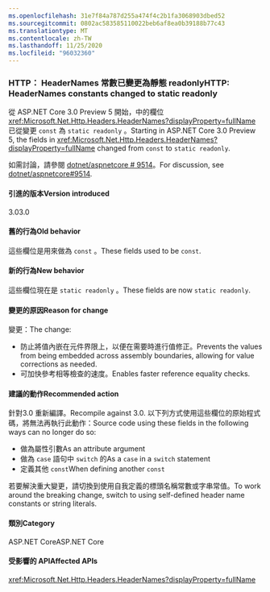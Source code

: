 ```yaml
---
ms.openlocfilehash: 31e7f84a787d255a474f4c2b1fa3068903dbed52
ms.sourcegitcommit: 0802ac583585110022beb6af8ea0b39188b77c43
ms.translationtype: MT
ms.contentlocale: zh-TW
ms.lasthandoff: 11/25/2020
ms.locfileid: "96032360"
---
```

### <a name="http-headernames-constants-changed-to-static-readonly"></a><span data-ttu-id="8782c-101">HTTP： HeaderNames 常數已變更為靜態 readonly</span><span class="sxs-lookup"><span data-stu-id="8782c-101">HTTP: HeaderNames constants changed to static readonly</span></span>

<span data-ttu-id="8782c-102">從 ASP.NET Core 3.0 Preview 5 開始，中的欄位 <xref:Microsoft.Net.Http.Headers.HeaderNames?displayProperty=fullName> 已從變更 `const` 為 `static readonly` 。</span><span class="sxs-lookup"><span data-stu-id="8782c-102">Starting in ASP.NET Core 3.0 Preview 5, the fields in <xref:Microsoft.Net.Http.Headers.HeaderNames?displayProperty=fullName> changed from `const` to `static readonly`.</span></span>

<span data-ttu-id="8782c-103">如需討論，請參閱 [dotnet/aspnetcore # 9514](https://github.com/dotnet/aspnetcore/issues/9514)。</span><span class="sxs-lookup"><span data-stu-id="8782c-103">For discussion, see [dotnet/aspnetcore#9514](https://github.com/dotnet/aspnetcore/issues/9514).</span></span>

#### <a name="version-introduced"></a><span data-ttu-id="8782c-104">引進的版本</span><span class="sxs-lookup"><span data-stu-id="8782c-104">Version introduced</span></span>

<span data-ttu-id="8782c-105">3.0</span><span class="sxs-lookup"><span data-stu-id="8782c-105">3.0</span></span>

#### <a name="old-behavior"></a><span data-ttu-id="8782c-106">舊的行為</span><span class="sxs-lookup"><span data-stu-id="8782c-106">Old behavior</span></span>

<span data-ttu-id="8782c-107">這些欄位是用來做為 `const` 。</span><span class="sxs-lookup"><span data-stu-id="8782c-107">These fields used to be `const`.</span></span>

#### <a name="new-behavior"></a><span data-ttu-id="8782c-108">新的行為</span><span class="sxs-lookup"><span data-stu-id="8782c-108">New behavior</span></span>

<span data-ttu-id="8782c-109">這些欄位現在是 `static readonly` 。</span><span class="sxs-lookup"><span data-stu-id="8782c-109">These fields are now `static readonly`.</span></span>

#### <a name="reason-for-change"></a><span data-ttu-id="8782c-110">變更的原因</span><span class="sxs-lookup"><span data-stu-id="8782c-110">Reason for change</span></span>

<span data-ttu-id="8782c-111">變更：</span><span class="sxs-lookup"><span data-stu-id="8782c-111">The change:</span></span>

* <span data-ttu-id="8782c-112">防止將值內嵌在元件界限上，以便在需要時進行值修正。</span><span class="sxs-lookup"><span data-stu-id="8782c-112">Prevents the values from being embedded across assembly boundaries, allowing for value corrections as needed.</span></span>
* <span data-ttu-id="8782c-113">可加快參考相等檢查的速度。</span><span class="sxs-lookup"><span data-stu-id="8782c-113">Enables faster reference equality checks.</span></span>

#### <a name="recommended-action"></a><span data-ttu-id="8782c-114">建議的動作</span><span class="sxs-lookup"><span data-stu-id="8782c-114">Recommended action</span></span>

<span data-ttu-id="8782c-115">針對3.0 重新編譯。</span><span class="sxs-lookup"><span data-stu-id="8782c-115">Recompile against 3.0.</span></span> <span data-ttu-id="8782c-116">以下列方式使用這些欄位的原始程式碼，將無法再執行此動作：</span><span class="sxs-lookup"><span data-stu-id="8782c-116">Source code using these fields in the following ways can no longer do so:</span></span>

* <span data-ttu-id="8782c-117">做為屬性引數</span><span class="sxs-lookup"><span data-stu-id="8782c-117">As an attribute argument</span></span>
* <span data-ttu-id="8782c-118">做為 `case` 語句中 `switch` 的</span><span class="sxs-lookup"><span data-stu-id="8782c-118">As a `case` in a `switch` statement</span></span>
* <span data-ttu-id="8782c-119">定義其他 `const`</span><span class="sxs-lookup"><span data-stu-id="8782c-119">When defining another `const`</span></span>

<span data-ttu-id="8782c-120">若要解決重大變更，請切換到使用自我定義的標頭名稱常數或字串常值。</span><span class="sxs-lookup"><span data-stu-id="8782c-120">To work around the breaking change, switch to using self-defined header name constants or string literals.</span></span>

#### <a name="category"></a><span data-ttu-id="8782c-121">類別</span><span class="sxs-lookup"><span data-stu-id="8782c-121">Category</span></span>

<span data-ttu-id="8782c-122">ASP.NET Core</span><span class="sxs-lookup"><span data-stu-id="8782c-122">ASP.NET Core</span></span>

#### <a name="affected-apis"></a><span data-ttu-id="8782c-123">受影響的 API</span><span class="sxs-lookup"><span data-stu-id="8782c-123">Affected APIs</span></span>

<xref:Microsoft.Net.Http.Headers.HeaderNames?displayProperty=fullName>

<!-- 

#### Affected APIs

`T:Microsoft.Net.Http.Headers.HeaderNames`

-->
